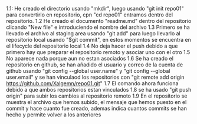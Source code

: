 1.1: He creado el directorio usando "mkdir", luego usando "git init repo01" para convertirlo en repositorio, cpn "cd repo01" entramos dentro del repositorio.
1.2 He creado el documento "readme.md" dentro del repositorio clicando "New file" e introduciendo el nombre del archivo
1.3 Primero se ha llevado el archivo al staging area usando "git add" para luego llevarlo al repositorio local usando "$git commit", en estos momentos se encuentra en el lifecycle del repositorio local
1.4 No deja hacer el push debido a que primero hay que preparar el repositorio remoto y asociar uno con el otro
1.5 No aparece nada porque aun no estan asociados
1.6 Se ha creado el repositorio en github, se han añadido el usuario y correo de la cuenta de github usando "git config --global user.name" y "git config --global user.email" y se han vinculaod los repositorios con "git remote add origin https://github.com/Xalgemn/repo01.git"
1.7 El comando ahora funciona debido a que ambos repositorios estan vinculados
1.8 se ha usado "git push origin" para subir los cambios al repositorio remoto
1.9 En el repositorio se muestra el archivo que hemos subido, el mensaje que hemos puesto en el commit y hace cuanto fue creado, ademas indica cuantos commits se han hecho y permite volver a los anteriores